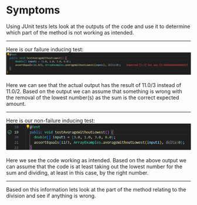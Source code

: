 # Symptoms
Using JUnit tests lets look at the outputs of the code and use it to determine which part of the method is not working as intended.

---
Here is our failure inducing test:
![Image](lab3_bugs_1.png)	\
\
Here we can see that the actual output has the result of 11.0/3 instead of 11.0/2. Based on the output we can assume that something 
is wrong with the removal of the lowest number(s) as the sum is the correct expected amount.

---
Here is our non-failure inducing test:
![Image](lab3_bugs_2.png) \
\
Here we see the code working as intended. Based on the above output we can assume that the code is at least taking out the lowest 
number for the sum and dividing, at least in this case, by the right number. 

---
Based on this information lets look at the part of the method relating to the division and see if anything is wrong.
